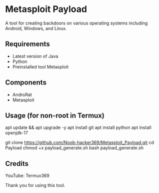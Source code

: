 # Metasploit Payload
A tool for creating backdoors on various operating systems including Android, Windows, and Linux.

## Requirements
- Latest version of Java
- Python
- Preinstalled tool Metasploit

## Components
- AndroRat
- Metasploit

## Usage (for non-root in Termux)

apt update && apt upgrade -y
apt install git
apt install python
apt install openjdk-17

git clone https://github.com/Noob-hacker369/Metasploit_Payload.git
cd Payload
chmod +x payload_generate.sh
bash payload_generate.sh


## Credits

YouTube: Termux369

Thank you for using this tool.
